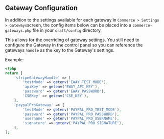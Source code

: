 
## Gateway Configuration

In addition to the settings available for each gateway in `Commerce > Settings > Gateways`screen, the config items below can be placed into a `commerce-gateways.php` file in your `craft/config` directory.


This allows for the overriding of gateway settings. You still need to configure the Gateway in the control panel so you can reference the gateways `handle` as the key to the Gateway's settings. 

Example:

```php
<?php
return [
    'stripeGatewayHandle' => [
        'testMode' => getenv('EWAY_TEST_MODE'),
        'apiKey' => getenv('EWAY_API_KEY'),
        'password' => getenv('EWAY_PASSWORD'),
        'CSEKey' => getenv('CSE_KEY'),
    ],       
    'paypalProGateway' => [
        'testMode' => getenv('PAYPAL_PRO_TEST_MODE'),
        'password' => getenv('PAYPAL_PRO_PASSWORD'),
        'username' => getenv('PAYPAL_PRO_USERNAME'),
        'signature' => getenv('PAYPAL_PRO_SIGNATURE'),
    ],
];
```
